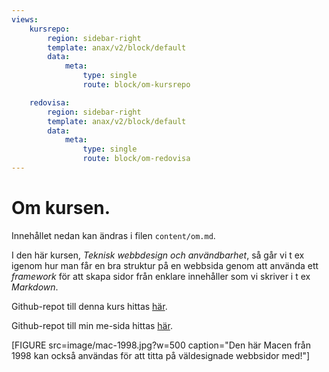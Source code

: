 ```yaml
---
views:
    kursrepo:
        region: sidebar-right
        template: anax/v2/block/default
        data:
            meta:
                type: single
                route: block/om-kursrepo

    redovisa:
        region: sidebar-right
        template: anax/v2/block/default
        data:
            meta:
                type: single
                route: block/om-redovisa
---
```

Om kursen.
=========================

Innehållet nedan kan ändras i filen `content/om.md`.

I den här kursen, _Teknisk webbdesign och användbarhet_, så går vi t ex igenom hur man får en bra struktur på en webbsida genom att använda ett _framework_ för att skapa sidor från enklare innehåller som vi skriver i t ex _Markdown_.

Github-repot till denna kurs hittas [här](https://github.com/dbwebb-se/design).

Github-repot till min me-sida hittas [här](https://github.com/CellScope95/design-redovisa).

[FIGURE src=image/mac-1998.jpg?w=500 caption="Den här Macen från 1998 kan också användas för att titta på väldesignade webbsidor med!"]
